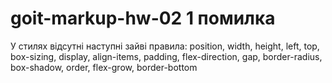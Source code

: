 # goit-markup-hw-02 1 помилка 
У стилях відсутні наступні зайві правила: position, width, height, left, top, box-sizing, display, align-items, padding, flex-direction, gap, border-radius, box-shadow, order, flex-grow, border-bottom
